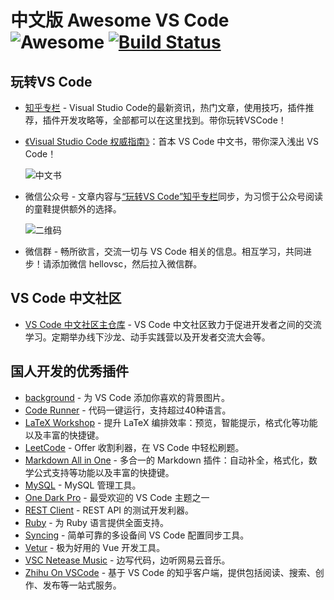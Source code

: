# 中文版 Awesome VS Code ![Awesome](https://cdn.rawgit.com/sindresorhus/awesome/d7305f38d29fed78fa85652e3a63e154dd8e8829/media/badge.svg) [![Build Status](https://travis-ci.com/formulahendry/awesome-vscode-cn.svg?branch=master)](https://travis-ci.com/formulahendry/awesome-vscode-cn)

## 玩转VS Code

* [知乎专栏](https://zhuanlan.zhihu.com/vs-code) - Visual Studio Code的最新资讯，热门文章，使用技巧，插件推荐，插件开发攻略等，全部都可以在这里找到。带你玩转VSCode！
* [《Visual Studio Code 权威指南》](https://union-click.jd.com/jdc?e=jdext-1261348777639735296-0&p=AyIGZRhbHQsWAVIaXxEyEgRdG1sRBxU3EUQDS10iXhBeGlcJDBkNXg9JHUlSSkkFSRwSBF0bWxEHFRgMXgdIMkRxFAUJD1RQZT0cBnwKDE4%2BaDpgB2ILWStbHAIQD1QaWxIBIgdUGlsRBxEEUxprJQIXNwd1g6O0yqLkB4%2B%2FjcePwitaJQIWD1cfWhwKGwVSG1wlAhoDZc31gdeauIyr%2FsOovNLYq46cqca50ytrJQEiXABPElAeEgRSG1kQCxQBUxxZHQQQA1YTXAkDIgdUGlscChECXRs1FGwSD1UbWRALFwRWK1slASJZOxoLRlUXU1NONU9QEkdXWRlJbBUDVB9TFgAVN1caWhcA)：首本 VS Code 中文书，带你深入浅出 VS Code！

  ![中文书](https://s1.ax1x.com/2020/07/03/NjzLtA.jpg)
* 微信公众号 - 文章内容与[“玩转VS Code”知乎专栏](https://zhuanlan.zhihu.com/vs-code)同步，为习惯于公众号阅读的童鞋提供额外的选择。

  ![二维码](https://s1.ax1x.com/2018/12/31/F4mUVs.jpg)
* 微信群 - 畅所欲言，交流一切与 VS Code 相关的信息。相互学习，共同进步！请添加微信 hellovsc，然后拉入微信群。

## VS Code 中文社区

* [VS Code 中文社区主仓库](https://github.com/vscodecc/vscodecc) - VS Code 中文社区致力于促进开发者之间的交流学习。定期举办线下沙龙、动手实践营以及开发者交流大会等。

## 国人开发的优秀插件

* [background](https://marketplace.visualstudio.com/items?itemName=shalldie.background) - 为 VS Code 添加你喜欢的背景图片。
* [Code Runner](https://marketplace.visualstudio.com/items?itemName=formulahendry.code-runner) - 代码一键运行，支持超过40种语言。
* [LaTeX Workshop](https://marketplace.visualstudio.com/items?itemName=James-Yu.latex-workshop) - 提升 LaTeX 编排效率：预览，智能提示，格式化等功能以及丰富的快捷键。
* [LeetCode](https://marketplace.visualstudio.com/items?itemName=shengchen.vscode-leetcode) - Offer 收割利器，在 VS Code 中轻松刷题。
* [Markdown All in One](https://marketplace.visualstudio.com/items?itemName=yzhang.markdown-all-in-one) - 多合一的 Markdown 插件：自动补全，格式化，数学公式支持等功能以及丰富的快捷键。
* [MySQL](https://marketplace.visualstudio.com/items?itemName=formulahendry.vscode-mysql) - MySQL 管理工具。
* [One Dark Pro](https://marketplace.visualstudio.com/items?itemName=zhuangtongfa.Material-theme) - 最受欢迎的 VS Code 主题之一
* [REST Client](https://marketplace.visualstudio.com/items?itemName=humao.rest-client) - REST API 的测试开发利器。
* [Ruby](https://marketplace.visualstudio.com/items?itemName=rebornix.Ruby) - 为 Ruby 语言提供全面支持。
* [Syncing](https://marketplace.visualstudio.com/items?itemName=nonoroazoro.syncing) - 简单可靠的多设备间 VS Code 配置同步工具。
* [Vetur](https://marketplace.visualstudio.com/items?itemName=octref.vetur) - 极为好用的 Vue 开发工具。
* [VSC Netease Music](https://marketplace.visualstudio.com/items?itemName=nondanee.vsc-netease-music) - 边写代码，边听网易云音乐。
* [Zhihu On VSCode](https://marketplace.visualstudio.com/items?itemName=niudai.vscode-zhihu) - 基于 VS Code 的知乎客户端，提供包括阅读、搜索、创作、发布等一站式服务。
